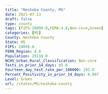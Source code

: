 ```yaml
---
title: "Neshoba County, MS"
date: 2021-07-13
draft: false
type: county
tags: [FIPS:28099.0,FEMA:4.0,Non-core,Green]
categories: [MS]
County: Neshoba County
State: MS
FIPS: 28099.0
FEMA_Region: 4.0
Population: 29118.0
NCHS_Urban_Rural_Classification: Non-core
Tests_in_prior_14_days: 85.0
Fourteen_day_test_rate_per_100000: 292.0
Percent_Positivity_in_prior_14_days: 0.047
Level: Green
url: /states/MS/neshoba-county
---
```



